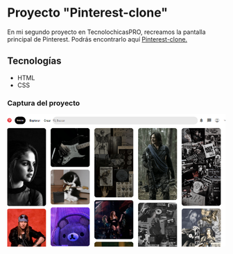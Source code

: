 # Proyecto "Pinterest-clone"
En mi segundo proyecto en TecnolochicasPRO, recreamos la pantalla principal de Pinterest.
Podrás encontrarlo aquí [Pinterest-clone.](https://pinterest-clone-nine-self.vercel.app/)

## Tecnologías

* HTML
* CSS



### Captura del proyecto
![Captura del proyecto](/imagenes/Captura%20de%20pantalla%202024-08-16%20202130.png)